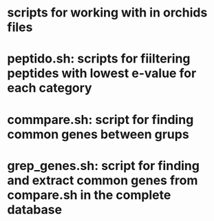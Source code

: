 
# scripts for working with in orchids files 

# peptido.sh: scripts for fiiltering peptides with lowest e-value for each category
# commpare.sh: script for finding common genes between grups
# grep_genes.sh: script for finding and extract common genes from compare.sh in the complete database
